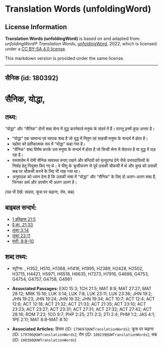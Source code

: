# Translation Words (unfoldingWord)

## License Information

**Translation Words (unfoldingWord)** is based on and adapted from: _unfoldingWord® Translation Words_, [unfoldingWord](https://unfoldingword.org/utw), 2022, which is licensed under a [CC BY-SA 4.0 license](https://creativecommons.org/licenses/by-sa/4.0/legalcode.en).

This markdown version is provided under the same license.



--------------------------------

## सैनिक (id: 180392)

सैनिक, योद्धा,
==============

तथ्य:
-----

“योद्धा” और “सैनिक” दोनों शब्द सेना में युद्ध करनेवाले मनुष्य के संदर्भ में हैं। परन्तु इनमें कुछ अन्तर है।

* “योद्धा” एक सामान्य एवं व्यापक शब्द है जो युद्ध में निपुण एवं साहसी मनुष्य के सन्दर्भ में होता है।
* यहोवा को प्रतीकात्मक रूप में “योद्धा” कहा गया है।
* “सैनिक” शब्द विशेष करके उस मनुष्य के सन्दर्भ में होता है जो किसी सेना में सेवारत है या युद्ध में लड़ रहा है।
* यरूशलेम में रोमी सैनिक व्यवस्था बनाए रखने और बन्दियों को मृत्युदण्ड देने जैसे उत्तरदायित्वों के निर्वाह हेतु नियुक्त किए गए थे। वे यीशु के क्रूसीकरण से पूर्व उसकी चौकसी में थे और कुछ को उसकी कब्र पर चौकसी करने के लिए भी रखा गया था।
* अनुवादक को ध्यान देना है कि उसकी भाषा में “योद्धा” और “सैनिक” के लिए दो अलग\-अलग शब्द हैं, जिनका अर्थ और उपयोग भी अलग अलग है।

(यह भी देखें: साहस, क्रूस पर चढ़ाना, रोम, कब्र)

बाइबल सन्दर्भ:
--------------

* [1 इतिहास 21:5](https://ref.ly/1Chr0:0)
* [प्रे.का. 21:33](https://ref.ly/Acts21:33)
* [लूका 3:14](https://ref.ly/Luke3:14)
* [लूका 23:11](https://ref.ly/Luke23:11)
* [मत्ती. 8:8–10](https://ref.ly/Matt8:8-Matt8:10)

शब्द तथ्य:
----------

* स्ट्रोंग्स: , H352, H510, H1368, H1416, H1995, H2389, H2428, H2502, H3715, H4421, H5971, H6518, H6635, H7273, H7916, G4686, G4753, G4754, G4757, G4758, G4961

* **Associated Passages:** EXO 15:3; 1CH 21:5; MAT 8:9; MAT 27:27; MAT 28:12; MRK 15:16; LUK 3:14; LUK 7:8; LUK 23:11; LUK 23:36; JHN 19:2; JHN 19:23; JHN 19:24; JHN 19:32; JHN 19:34; ACT 10:7; ACT 12:4; ACT 12:6; ACT 12:18; ACT 21:32; ACT 21:33; ACT 21:35; ACT 23:10; ACT 23:23; ACT 23:27; ACT 23:31; ACT 27:31; ACT 27:32; ACT 27:42; ACT 28:16; ROM 7:23; 1CO 9:7; PHP 2:25; 2TI 2:3; 2TI 2:4; PHM 1:2; JAS 4:1; 1PE 2:11; MAT 8:8–MAT 8:10
* **Associated Articles:** हियाव (ID: `179697@UWTranslationWords`); क्रूस पर चढ़ाना (ID: `179706@UWTranslationWords`); रोम (ID: `180239@UWTranslationWords`); कब्र (ID: `180360@UWTranslationWords`)

